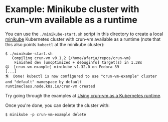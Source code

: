 # Example: Minikube cluster with crun-vm available as a runtime

You can use the `./minikube-start.sh` script in this directory to create a local
[minikube] Kubernetes cluster with crun-vm available as a runtime (note that
this also points `kubectl` at the minikube cluster):

```console
$ ./minikube-start.sh
   Compiling crun-vm v0.1.2 (/home/afaria/repos/crun-vm)
    Finished dev [unoptimized + debuginfo] target(s) in 1.38s
😄  [crun-vm-example] minikube v1.32.0 on Fedora 39
[...]
🏄  Done! kubectl is now configured to use "crun-vm-example" cluster and "default" namespace by default
runtimeclass.node.k8s.io/crun-vm created
```

Try going through the examples at [Using crun-vm as a Kubernetes runtime].

Once you're done, you can delete the cluster with:

```console
$ minikube -p crun-vm-example delete
```

[minikube]: https://minikube.sigs.k8s.io/
[Using crun-vm as a Kubernetes runtime]: /docs/3-kubernetes.md
